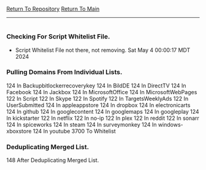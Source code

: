 [Return To Repository](https://github.com/DigitalWarrior/piholeparser/)
[Return To Main](https://github.com/DigitalWarrior/piholeparser/blob/master/RecentRunLogs/Mainlog.md)
____________________________________
# 
### Checking For Script Whitelist File.
* Script Whitelist File not there, not removing. Sat May  4 00:00:17 MDT 2024
### Pulling Domains From Individual Lists.
124 In Backupbitlockerrecoverykey
124 In BildDE
124 In DirectTV
124 In Facebook
124 In Jackbox
124 In MicrosoftOffice
124 In MicrosoftWebPages
122 In Script
122 In Skype
122 In Spotify
122 In TargetsWeeklyAds
122 In UserSubmitted
124 In appleappstore
124 In dropbox
124 In electronicarts
124 In github
124 In googlecontent
124 In googlemaps
124 In googleplay
124 In kickstarter
122 In netflix
122 In no-ip
122 In plex
122 In reddit
122 In sonarr
124 In spiceworks
124 In steam
124 In surveymonkey
124 In windows-xboxstore
124 In youtube
3700 To Whitelist
### Deduplicating Merged List.
148 After Deduplicating Merged List.
